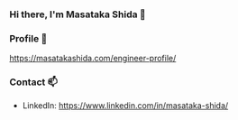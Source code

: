 ### Hi there, I'm Masataka Shida 👋

### Profile 🚀

https://masatakashida.com/engineer-profile/

### Contact 📫

- LinkedIn: https://www.linkedin.com/in/masataka-shida/
